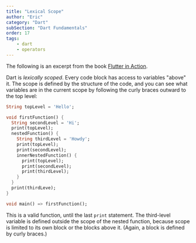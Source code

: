 ```yaml
---
title: "Lexical Scope"
author: "Eric"
category: "Dart"
subSection: "Dart Fundamentals"
order: 17
tags:
    - dart
    - operators
---
```


<span class='aside'>
The following is an excerpt from the book <a href="https://www.manning.com/books/flutter-in-action">Flutter in Action</a>.
</span>

Dart is _lexically scoped_. Every code block has access to variables "above" it. The scope is defined by the structure of the code, and you can see what variables are in the current scope by following the curly braces outward to the top level:

<!-- TODO: add diagram -->

```dart
String topLevel = 'Hello';

void firstFunction() {
  String secondLevel = 'Hi';
  print(topLevel);
  nestedFunction() {
    String thirdLevel = 'Howdy';
    print(topLevel);
    print(secondLevel);
    innerNestedFunction() {
      print(topLevel);
      print(secondLevel);
      print(thirdLevel);
    }
  }
  print(thirdLeve);
}

void main() => firstFunction();
```

This is a valid function, until the last `print` statement. The third-level variable is defined outside the scope of the nested function, because scope is limited to its own block or the blocks above it. (Again, a block is defined by curly braces.)
